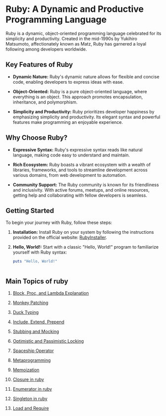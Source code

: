 # Ruby: A Dynamic and Productive Programming Language

Ruby is a dynamic, object-oriented programming language celebrated for its simplicity and productivity. Created in the mid-1990s by Yukihiro Matsumoto, affectionately known as Matz, Ruby has garnered a loyal following among developers worldwide.

## Key Features of Ruby

- **Dynamic Nature:** Ruby's dynamic nature allows for flexible and concise code, enabling developers to express ideas with ease.
  
- **Object-Oriented:** Ruby is a pure object-oriented language, where everything is an object. This approach promotes encapsulation, inheritance, and polymorphism.
  
- **Simplicity and Productivity:** Ruby prioritizes developer happiness by emphasizing simplicity and productivity. Its elegant syntax and powerful features make programming an enjoyable experience.

## Why Choose Ruby?

- **Expressive Syntax:** Ruby's expressive syntax reads like natural language, making code easy to understand and maintain.
  
- **Rich Ecosystem:** Ruby boasts a vibrant ecosystem with a wealth of libraries, frameworks, and tools to streamline development across various domains, from web development to automation.
  
- **Community Support:** The Ruby community is known for its friendliness and inclusivity. With active forums, meetups, and online resources, getting help and collaborating with fellow developers is seamless.

## Getting Started

To begin your journey with Ruby, follow these steps:

1. **Installation:** Install Ruby on your system by following the instructions provided on the official website: [RubyInstaller](https://www.ruby-lang.org/en/documentation/installation/).
   
2. **Hello, World!:** Start with a classic "Hello, World!" program to familiarize yourself with Ruby syntax:

   ```ruby
   puts "Hello, World!"



## Main Topics of ruby

1) [Block, Proc, and Lambda Explanation](https://github.com/research-soham/Ruby-Explaination/blob/main/block_proc_lambda.txt)

2) [Monkey Patching](https://github.com/research-soham/Ruby-Explaination/blob/main/monkey_patching.rb)

3) [Duck Typing](https://github.com/research-soham/Ruby-Explaination/blob/main/duck_typing.rb)

4) [Include, Extend, Prepend](https://github.com/research-soham/Ruby-Explaination/blob/main/prepend_extend_include.rb)

5) [Stubbing and Mocking](https://github.com/research-soham/Ruby-Explaination/blob/main/stubbing_mocking.txt)

6) [Optimistic and Passimistic Locking](https://github.com/research-soham/Ruby-Explaination/blob/main/optimistic_passimistic_locking.rb)

7) [Spaceship Operator](https://github.com/research-soham/Ruby-Explaination/blob/main/spaceship_operator.rb)

8) [Metaprogramming](https://github.com/research-soham/Ruby-Explaination/blob/main/metaprogramming.txt)

9) [Memoization](https://github.com/research-soham/Ruby-Explaination/blob/main/Memoization.rb)

10) [Closure in ruby](https://github.com/research-soham/Ruby-Explaination/blob/main/Closure.rb)

11) [Enumerator in ruby](https://github.com/research-soham/Ruby-Explaination/blob/main/Enumerator.rb)

12) [Singleton in ruby](https://github.com/research-soham/Ruby-Explaination/blob/main/Singleton.rb)

13) [Load and Require](https://github.com/research-soham/Ruby-Explaination/blob/main/load_and_require.rb)

